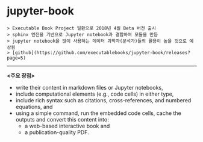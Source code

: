 # jupyter-book

```{note}
> Executable Book Project 일환으로 2018년 4월 Beta 버전 출시  
> sphinx 엔진을 기반으로 Jupyter notebook과 결합하여 모듈을 만듬  
> jupyter notebook을 많이 사용하는 데이터 과학자(분석가)들의 활용이 높을 것으로 예상됨
> [github](https://github.com/executablebooks/jupyter-book/releases?page=5)  
```
-------

**<주요 장점>**
- write their content in markdown files or Jupyter notebooks,
- include computational elements (e.g., code cells) in either type,
- include rich syntax such as citations, cross-references, and numbered equations, and
- using a simple command, run the embedded code cells, cache the outputs and convert this content into:
    - a web-based interactive book and
    - a publication-quality PDF.
